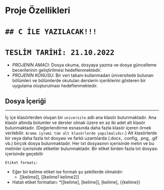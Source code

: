 # Proje Özellikleri
# ```## C İLE YAZILACAK!!!```
# ```TESLİM TARİHİ: 21.10.2022```
- *PROJENİN AMACI*: Dosya okuma, dosyaya yazma ve dosya güncelleme becerilerinin geliştirilmesi
hedeflenmektedir.
- *PROJENİN KONUSU*: Bir veri tabanı kullanmadan üniversitede bulunan bölümleri ve bölümlerde
okutulan derslerin içeriklerini gösteren bir uygulama oluşturulması hedeflenmektedir.
## Dosya İçeriği
---
İç içe klasörlerden oluşan bir `universite` adlı ana klasör bulunmaktadır. Ana klasör altında
bolumler ve dersler olmak üzere en az iki adet alt klasör bulunmaktadır. (Değerlendirme esnasında daha
fazla klasör içeren örnek verilebilir. `Arama işlemi tüm alt klasörlerde yapılmalıdır`.) Alt klasörlerde bir
veya daha fazla txt dosyası ve farklı uzantılarda (.docx, .config, .png, .gif vb.) birçok dosya
bulunmaktadır. Her txt dosyasının içerisinde metin ve bu metinler içerisinde etiketler bulunmaktadır.
Bir etiket birden fazla txt dosyası içerisinde geçebilir

`Etiket formatı:`
-   Eğer bir kelime etiket ise formatı şu şekillerde olmalıdır:
    * [[kelime]], [[kelime1 kelime2]]
-   Hatalı etiket formatları:
    *[[kelime], [kelime]], [kelime], {{kelime}}
  